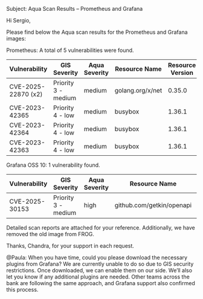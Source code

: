 Subject: Aqua Scan Results – Prometheus and Grafana

Hi Sergio,

Please find below the Aqua scan results for the Prometheus and Grafana images:

Prometheus:
A total of 5 vulnerabilities were found.

| Vulnerability       | GIS Severity        | Aqua Severity | Resource Name    | Resource Version | Resource Type |
| ------------------- | ------------------- | ------------- | ---------------- | ---------------- | ------------- |
| CVE-2025-22870 (x2) | Priority 3 - medium | medium        | golang.org/x/net | 0.35.0           | go package    |
| CVE-2023-42365      | Priority 4 - low    | medium        | busybox          | 1.36.1           | executable    |
| CVE-2023-42364      | Priority 4 - low    | medium        | busybox          | 1.36.1           | executable    |
| CVE-2023-42363      | Priority 4 - low    | medium        | busybox          | 1.36.1           | executable    |

Grafana OSS 10:
1 vulnerability found.

| Vulnerability  | GIS Severity        | Aqua Severity | Resource Name             | Resource Version | Resource Type |
| -------------- | ------------------- | ------------- | ------------------------- | ---------------- | ------------- |
| CVE-2025-30153 | Priority 3 - medium | high          | github.com/getkin/openapi | 0.120.0          | go package    |

Detailed scan reports are attached for your reference.
Additionally, we have removed the old image from FROG.

Thanks, Chandra, for your support in each request.

@Paula: When you have time, could you please download the necessary plugins from Grafana? We are currently unable to do so due to GIS security restrictions. Once downloaded, we can enable them on our side. We’ll also let you know if any additional plugins are needed. Other teams across the bank are following the same approach, and Grafana support also confirmed this process.


